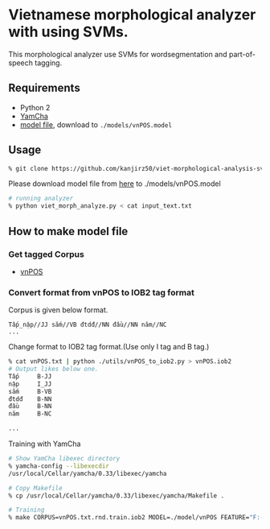 # Vietnamese morphological analyzer with using SVMs.

This morphological analyzer use SVMs for wordsegmentation and part-of-speech tagging.


## Requirements

- Python 2
- [YamCha](http://chasen.org/~taku/software/yamcha/)
- [model file](https://drive.google.com/file/d/0BxSyNdemluFBZ3A5X2ZOTEJKb1k/view?usp=sharing), download to `./models/vnPOS.model`

## Usage

```sh
% git clone https://github.com/kanjirz50/viet-morphological-analysis-svm.git
```

Please download model file from [here](https://drive.google.com/file/d/0BxSyNdemluFBZ3A5X2ZOTEJKb1k/view?usp=sharing) to ./models/vnPOS.model

```sh
# running analyzer
% python viet_morph_analyze.py < cat input_text.txt
```

## How to make model file

### Get tagged Corpus
* [vnPOS](http://vnlp.net/2009/06/25/corpus-vnpos/)

### Convert format from vnPOS to IOB2 tag format

Corpus is given below format.

```
Tấp_nập//JJ sắm//VB đtdđ//NN đầu//NN năm//NC
...
```

Change format to IOB2 tag format.(Use only I tag and B tag.)

```sh
% cat vnPOS.txt | python ./utils/vnPOS_to_iob2.py > vnPOS.iob2
# Output likes below one.
Tấp		B-JJ
nập		I_JJ
sắm		B-VB
đtdđ	B-NN
đầu		B-NN
năm		B-NC

...
```

Training with YamCha

```sh
# Show YamCha libexec directory
% yamcha-config --libexecdir
/usr/local/Cellar/yamcha/0.33/libexec/yamcha

# Copy Makefile
% cp /usr/local/Cellar/yamcha/0.33/libexec/yamcha/Makefile .

# Training
% make CORPUS=vnPOS.txt.rnd.train.iob2 MODEL=./model/vnPOS FEATURE="F:-2..2:0..0 T:-2..-1" train
```

